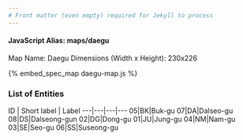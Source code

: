 ```yaml
---
# Front matter (even empty) required for Jekyll to process
---
```


#### JavaScript Alias: maps/daegu

Map Name: Daegu
Dimensions (Width x Height): 230x226



{% embed_spec_map daegu-map.js %}

### List of Entities

ID | Short label | Label
---|---|---|---
05|BK|Buk-gu
07|DA|Dalseo-gu
08|DS|Dalseong-gun
02|DG|Dong-gu
01|JU|Jung-gu
04|NM|Nam-gu
03|SE|Seo-gu
06|SS|Suseong-gu

